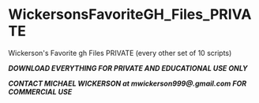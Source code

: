 # WickersonsFavoriteGH_Files_PRIVATE
Wickerson's Favorite gh Files PRIVATE (every other set of 10 scripts)

***DOWNLOAD EVERYTHING FOR PRIVATE AND EDUCATIONAL USE ONLY***

***CONTACT MICHAEL WICKERSON at mwickerson999@.gmail.com FOR COMMERCIAL USE***
